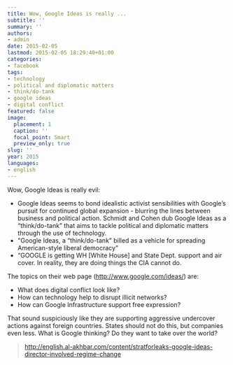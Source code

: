 ```yaml
---
title: Wow, Google Ideas is really ...
subtitle: ''
summary: ''
authors:
- admin
date: 2015-02-05
lastmod: 2015-02-05 18:29:40+01:00
categories:
- facebook
tags:
- technology
- political and diplomatic matters
- think/do-tank
- google ideas
- digital conflict
featured: false
image:
  placement: 1
  caption: ''
  focal_point: Smart
  preview_only: true
slug: ''
year: 2015
languages:
- english
---
```


Wow, Google Ideas is really evil: 

- Google Ideas seems to bond idealistic activist sensibilities with Google’s pursuit for continued global expansion - blurring the lines between business and political action. Schmidt and Cohen dub Google Ideas as a “think/do-tank” that aims to tackle political and diplomatic matters through the use of technology.
- "Google Ideas, a “think/do-tank” billed as a vehicle for spreading American-style liberal democracy"
- “GOOGLE is getting WH [White House] and State Dept. support and air cover. In reality, they are doing things the CIA cannot do. 

The topics on their web page (http://www.google.com/ideas/) are:

- What does digital conflict look like?
- How can technology help to disrupt illicit networks?
- How can Google Infrastructure support free expression?

That sound suspiciously like they are supporting aggressive undercover actions against foreign countries. States should not do this, but companies even less. What is Google thinking? Do they want to take over the world?
> http://english.al-akhbar.com/content/stratforleaks-google-ideas-director-involved-regime-change